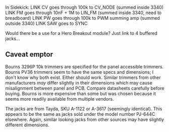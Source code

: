 In Sidekick:
LINK CV goes through 100k to CV_NODE (summed inside 3340)
LINK FM goes through 10nF + 1M to LIN_FM (summed inside 3340, need to breadboard)
LINK PW goes through 100k to PWM summing amp (summed outside 3340)
LINK SAW goes to SYNC

Would there be a use for a Hero Breakout module? Just link to 4 buffered jacks...

## Caveat emptor

Bourns 3296P 10k trimmers are specified for the panel accessible trimmers. Bourns PV36 trimmers seem to have the same specs and dimensions; I don't know why both exist. Either should work. Similar trimmers from other manufacturers *may* differ slightly in their dimensions which may cause misalignment between panel and PCB. Compare datasheets carefully before buying. Bourns is more expensive than some but was chosen because it seems more readily available from multiple vendors.

The jacks are from Tayda, SKU A-1122 or A-3617 (seemingly identical). This appears to be the same as jacks sold under the model number PJ-644C elsewhere. Again, similar looking jacks from other sources may have slightly different dimensions.